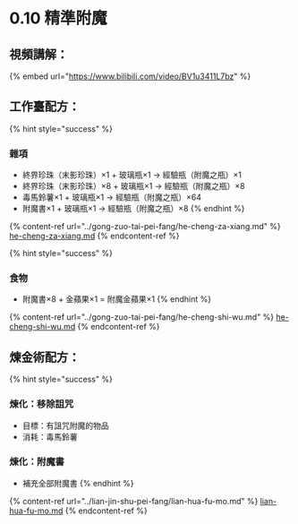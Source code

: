# 0.10 精準附魔

## 視頻講解：

{% embed url="https://www.bilibili.com/video/BV1u3411L7bz" %}

## 工作臺配方：

{% hint style="success" %}
### 雜項

* 終界珍珠（末影珍珠）×1 + 玻璃瓶×1 → 經驗瓶（附魔之瓶）×1
* 終界珍珠（末影珍珠）×8 + 玻璃瓶×1 → 經驗瓶（附魔之瓶）×8
* 毒馬鈴薯×1 + 玻璃瓶×1 → 經驗瓶（附魔之瓶）×64
* 附魔書×1 + 玻璃瓶×1 → 經驗瓶（附魔之瓶）×8
{% endhint %}

{% content-ref url="../gong-zuo-tai-pei-fang/he-cheng-za-xiang.md" %}
[he-cheng-za-xiang.md](../gong-zuo-tai-pei-fang/he-cheng-za-xiang.md)
{% endcontent-ref %}

{% hint style="success" %}
### 食物

* 附魔書×8 + 金蘋果×1 = 附魔金蘋果×1
{% endhint %}

{% content-ref url="../gong-zuo-tai-pei-fang/he-cheng-shi-wu.md" %}
[he-cheng-shi-wu.md](../gong-zuo-tai-pei-fang/he-cheng-shi-wu.md)
{% endcontent-ref %}

## 煉金術配方：

{% hint style="success" %}
### 煉化：移除詛咒

* 目標：有詛咒附魔的物品
* 消耗：毒馬鈴薯

### 煉化：附魔書

* 補充全部附魔書
{% endhint %}

{% content-ref url="../lian-jin-shu-pei-fang/lian-hua-fu-mo.md" %}
[lian-hua-fu-mo.md](../lian-jin-shu-pei-fang/lian-hua-fu-mo.md)
{% endcontent-ref %}

